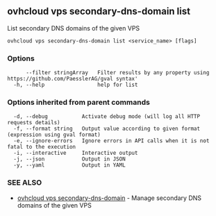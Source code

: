 ## ovhcloud vps secondary-dns-domain list

List secondary DNS domains of the given VPS

```
ovhcloud vps secondary-dns-domain list <service_name> [flags]
```

### Options

```
      --filter stringArray   Filter results by any property using https://github.com/PaesslerAG/gval syntax'
  -h, --help                 help for list
```

### Options inherited from parent commands

```
  -d, --debug           Activate debug mode (will log all HTTP requests details)
  -f, --format string   Output value according to given format (expression using gval format)
  -e, --ignore-errors   Ignore errors in API calls when it is not fatal to the execution
  -i, --interactive     Interactive output
  -j, --json            Output in JSON
  -y, --yaml            Output in YAML
```

### SEE ALSO

* [ovhcloud vps secondary-dns-domain](ovhcloud_vps_secondary-dns-domain.md)	 - Manage secondary DNS domains of the given VPS


